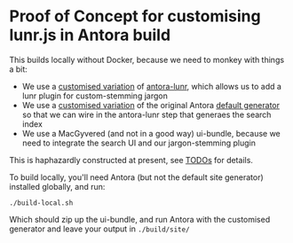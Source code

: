 # Proof of Concept for customising lunr.js in Antora build

This builds locally without Docker, because we need to monkey with things a bit:

* We use a [customised variation](generator/lib/generate-index.js) of [antora-lunr](https://github.com/Mogztter/antora-lunr), which allows us to add a lunr plugin for custom-stemming jargon
* We use a [customised variation](generator/lib/generate-site.js) of the original Antora [default generator](https://gitlab.com/antora/antora/tree/master/packages/site-generator-default) so that we can wire in the antora-lunr step that generaes the search index
* We use a MacGyvered (and not in a good way) ui-bundle, because we need to integrate the search UI and our jargon-stemming plugin

This is haphazardly constructed at present, see [TODOs](TODO.md) for details.

To build locally, you'll need Antora (but not the default site generator) installed globally, and run:

```
./build-local.sh
```

Which should zip up the ui-bundle, and run Antora with the customised generator and leave your output in `./build/site/`

